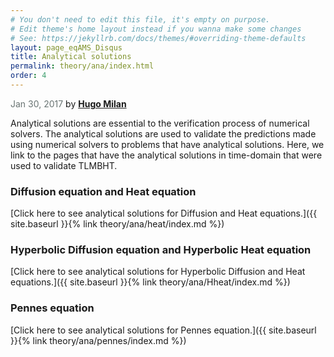 ```yaml
---
# You don't need to edit this file, it's empty on purpose.
# Edit theme's home layout instead if you wanna make some changes
# See: https://jekyllrb.com/docs/themes/#overriding-theme-defaults
layout: page_eqAMS_Disqus
title: Analytical solutions
permalink: theory/ana/index.html
order: 4
---
```


<span style="color:#697473">Jan 30, 2017</span> by [**Hugo Milan**](https://hugomilan.github.io/)

Analytical solutions are essential to the verification process of numerical solvers. The analytical solutions are used to validate the predictions made using numerical solvers to problems that have analytical solutions. Here, we link to the pages that have the analytical solutions in time-domain that were used to validate TLMBHT.

### Diffusion equation and Heat equation

[Click here to see analytical solutions for Diffusion and Heat equations.]({{ site.baseurl }}{% link theory/ana/heat/index.md %})

### Hyperbolic Diffusion equation and Hyperbolic Heat equation

[Click here to see analytical solutions for Hyperbolic Diffusion and Heat equations.]({{ site.baseurl }}{% link theory/ana/Hheat/index.md %})

### Pennes equation

[Click here to see analytical solutions for Pennes equation.]({{ site.baseurl }}{% link theory/ana/pennes/index.md %})
